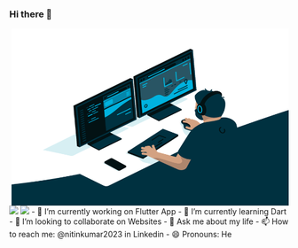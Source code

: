 ### Hi there 👋

<!--
**i-Pix/i-pix** is a ✨ _special_ ✨ repository because its `README.md` (this file) appears on your GitHub profile.

Here are some ideas to get you started:-->
<img align="right" alt="GIF" src="https://github.com/i-pix/i-pix/blob/images/a.gif?raw=true" width="500" height="320" />
<img align="centre" src="https://github-readme-stats.vercel.app/api?username=i-pix&show_icons=true&theme=dracula">
<img align="centre" src="https://github-readme-stats.vercel.app/api/top-langs/?username=i-pix&layout=compact">
- 🔭 I’m currently working on Flutter App
- 🌱 I’m currently learning Dart
- 👯 I’m looking to collaborate on Websites
- 💬 Ask me about my life
- 📫 How to reach me: @nitinkumar2023 in Linkedin
- 😄 Pronouns: He

